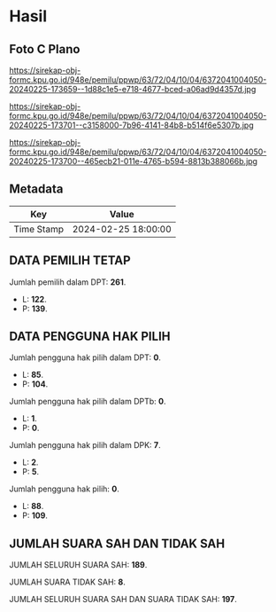# Hasil

## Foto C Plano

https://sirekap-obj-formc.kpu.go.id/948e/pemilu/ppwp/63/72/04/10/04/6372041004050-20240225-173659--1d88c1e5-e718-4677-bced-a06ad9d4357d.jpg

https://sirekap-obj-formc.kpu.go.id/948e/pemilu/ppwp/63/72/04/10/04/6372041004050-20240225-173701--c3158000-7b96-4141-84b8-b514f6e5307b.jpg

https://sirekap-obj-formc.kpu.go.id/948e/pemilu/ppwp/63/72/04/10/04/6372041004050-20240225-173700--465ecb21-011e-4765-b594-8813b388066b.jpg


## Metadata

| Key        | Value               |
| ---------- | ------------------- |
| Time Stamp | 2024-02-25 18:00:00 |


## DATA PEMILIH TETAP

Jumlah pemilih dalam DPT: **261**.
 * L: **122**.
 * P: **139**.

## DATA PENGGUNA HAK PILIH

Jumlah pengguna hak pilih dalam DPT: **0**.
 * L: **85**.
 * P: **104**.

Jumlah pengguna hak pilih dalam DPTb: **0**.
 * L: **1**.
 * P: **0**.

Jumlah pengguna hak pilih dalam DPK: **7**.
 * L: **2**.
 * P: **5**.

Jumlah pengguna hak pilih: **0**.
 * L: **88**.
 * P: **109**.

## JUMLAH SUARA SAH DAN TIDAK SAH

JUMLAH SELURUH SUARA SAH: **189**.

JUMLAH SUARA TIDAK SAH: **8**.

JUMLAH SELURUH SUARA SAH DAN SUARA TIDAK SAH: **197**.


